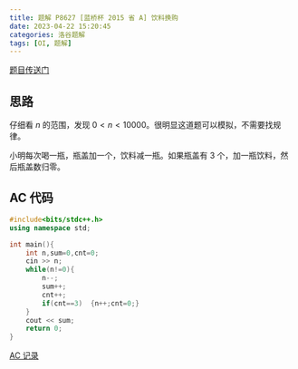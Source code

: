 ```yaml
---
title: 题解 P8627 [蓝桥杯 2015 省 A] 饮料换购
date: 2023-04-22 15:20:45
categories: 洛谷题解
tags: [OI, 题解]
---
```

[题目传送门](https://www.luogu.com.cn/problem/P8627)

## 思路

仔细看 $n$ 的范围，发现 $0<n<10000$。很明显这道题可以模拟，不需要找规律。

小明每次喝一瓶，瓶盖加一个，饮料减一瓶。如果瓶盖有 $3$ 个，加一瓶饮料，然后瓶盖数归零。

## AC 代码

```cpp
#include<bits/stdc++.h>
using namespace std;

int main(){
    int n,sum=0,cnt=0;
    cin >> n;
    while(n!=0){
        n--;
        sum++;
        cnt++;
        if(cnt==3)  {n++;cnt=0;}
    }
    cout << sum;
    return 0;
}
```

[AC 记录](https://www.luogu.com.cn/record/108515372)